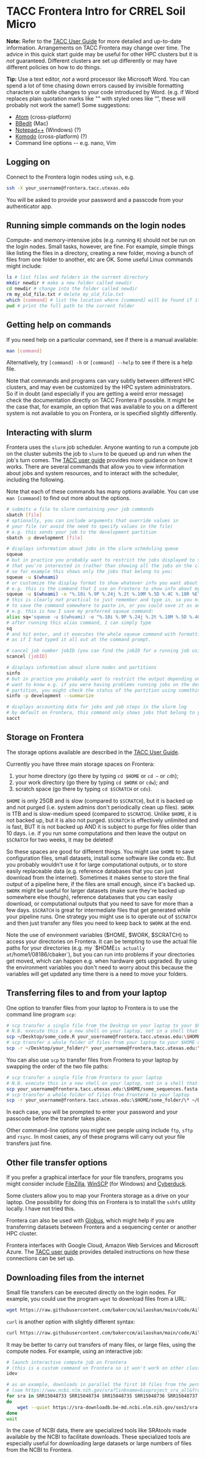 # TACC Frontera Intro for CRREL Soil Micro

**Note:** Refer to the [TACC User Guide](https://frontera-portal.tacc.utexas.edu/user-guide/) for more detailed and up-to-date information. Arrangements on TACC Frontera may change over time. The advice in this quick start guide may be useful for other HPC clusters but it is *not* guaranteed. Different clusters are set up differently or may have different policies on how to do things.

**Tip:** Use a text editor, *not* a word processor like Microsoft Word. You can spend a lot of time chasing down errors caused by invisible formatting characters or subtle changes to your code introduced by Word. (e.g. if Word replaces plain quotation marks like "" with styled ones like “”, these will probably not work the same!) Some suggestions:

 - [Atom](https://atom.io) (cross-platform)
 - [BBedit](https://www.barebones.com/products/bbedit/) (Mac)
 - [Notepad++](https://notepad-plus-plus.org) (Windows) (?)
 - [Komodo](https://www.activestate.com/products/komodo-ide/downloads/edit/) (cross-platform) (?)
 - Command line options -- e.g. nano, Vim

## Logging on

Connect to the Frontera login nodes using `ssh`, e.g.
```bash     
ssh -X your_username@frontera.tacc.utexas.edu
```
You will be asked to provide your password and a passcode from your authenticator app.

## Running simple commands on the login nodes

Compute- and memory-intensive jobs (e.g. running `R`) should not be run on the login nodes. Small tasks, however, are fine. For example, simple things like listing the files in a directory, creating a new folder, moving a bunch of files from one folder to another, etc are OK. Some useful Linux commands might include:

```bash
ls # list files and folders in the current directory
mkdir newdir # make a new folder called newdir
cd newdir # change into the folder called newdir
rm my_old_file.txt # delete my_old_file.txt
which [command] # list the location where [command] will be found if it is run
pwd # print the full path to the current folder
```

## Getting help on commands

If you need help on a particular command, see if there is a manual available:
```bash
man [command]
```
Alternatively, try `[command] -h` or `[command] --help` to see if there is a help file.

Note that commands and programs can vary subtly between different HPC clusters, and may even be customized by the HPC system administrators. So if in doubt (and especially if you are getting a weird error message) check the documentation directly on TACC Frontera if possible. It might be the case that, for example, an option that was available to you on a different system is not available to you on Frontera, or is specified slightly differently.

## Interacting with slurm

Frontera uses the `slurm` job scheduler. Anyone wanting to run a compute job on the cluster submits the job to `slurm` to be queued up and run when the job's turn comes. The [TACC user guide](https://frontera-portal.tacc.utexas.edu/user-guide/running/) provides more guidance on how it works. There are several commands that allow you to view information about jobs and system resources, and to interact with the scheduler, including the following.

Note that each of these commands has many options available. You can use `man [command]` to find out more about the options.

```bash
# submits a file to slurm containing your job commands
sbatch [file]
# optionally, you can include arguments that override values in
# your file (or avoid the need to specify values in the file)
# e.g. this sends your job to the development partition
sbatch -p development [file]
```

```bash
# displays information about jobs in the slurm scheduling queue
squeue
# but in practice you probably want to restrict the jobs displayed to some subset
# that you're interested in (rather than showing all the jobs on the cluster)
# so for example this shows only the jobs that belong to you:
squeue -u $(whoami)
# or customize the display format to show whatever info you want about the jobs
# e.g. this is the command that I use on Frontera to show info about my own jobs
squeue -u $(whoami) -o "%.10i %.9P %.24j %.2t %.10M %.5D %.4C %.18R %E"
# this is clearly not practical to just remember and type in, so you might like
# to save the command somewhere to paste in, or you could save it as an 'alias'
# e.g. this is how I save my preferred squeue command:
alias sq='squeue -u $(whoami) -o "%.10i %.9P %.24j %.2t %.10M %.5D %.4C %.18R %E"'
# after running this alias command, I can simply type
sq
# and hit enter, and it executes the whole squeue command with formatting
# as if I had typed it all out at the command prompt.
```

```bash
# cancel job number jobID (you can find the jobID for a running job using squeue)
scancel [jobID]
```

```bash
# displays information about slurm nodes and partitions
sinfo
# but in practice you probably want to restrict the output depending on what you
# want to know e.g. if you were having problems running jobs on the development
# partition, you might check the status of the partition using something like this
sinfo -p development --summarize
```

```bash
# displays accounting data for jobs and job steps in the slurm log
# by default on Frontera, this command only shows jobs that belong to you
sacct
```

## Storage on Frontera

The storage options available are described in the [TACC User Guide](https://frontera-portal.tacc.utexas.edu/user-guide/files/#table-2-frontera-file-systems).

Currently you have three main storage spaces on Frontera:
 1. your home directory (go there by typing `cd $HOME` or `cd ~` or `cdh`);
 2. your work directory (go there by typing `cd $WORK` or `cdw`); and
 3. scratch space (go there by typing `cd $SCRATCH` or `cds`).

`$HOME` is only 25GB and is slow (compared to `$SCRATCH`), but it is backed up and not purged (i.e. system admins don't periodically clean up files). `$WORK` is 1TB and is slow-medium speed (compared to `$SCRATCH`). Unlike `$HOME`, it is not backed up, but it is also not purged. `$SCRATCH` is effectively unlimited and is fast, BUT it is not backed up AND it is subject to purge for files older than 10 days. i.e. if you run some computations and then leave the output on `$SCRATCH` for two weeks, it may be deleted!

So these spaces are good for different things. You might use `$HOME` to save configuration files, small datasets, install some software like conda etc. But you probably wouldn't use it for large computational outputs, or to store easily replaceable data (e.g. reference databases that you can just download from the internet). Sometimes it makes sense to store the final output of a pipeline here, if the files are small enough, since it's backed up. `$WORK` might be useful for larger datasets (make sure they're backed up somewhere else though), reference databases that you can easily download, or computational outputs that you need to save for more than a few days. `$SCRATCH` is great for intermediate files that get generated while your pipeline runs. One strategy you might use is to operate out of `$SCRATCH` and then just transfer any files you need to keep back to `$WORK` at the end.

Note the use of environment variables ($HOME, $WORK, $SCRATCH) to access your directories on Frontera. It can be tempting to use the actual file paths for your directories (e.g. my `$HOME` is actually at `/home1/08186/cbaker`), but you can run into problems if your directories get moved, which can happen e.g. when hardware gets upgraded. By using the environment variables you don't need to worry about this because the variables will get updated any time there is a need to move your folders.

## Transferring files to and from your laptop

One option to transfer files from your laptop to Frontera is to use the command line program `scp`:

```bash
# scp transfer a single file from the Desktop on your laptop to your $HOME folder on Frontera
# N.B. execute this in a new shell on your laptop, not in a shell that is logged in to Frontera
scp ~/Desktop/some_code.R your_username@frontera.tacc.utexas.edu:\$HOME
# scp transfer a whole folder of files from your laptop to your $HOME on Frontera
scp -r ~/Desktop/your_folder/* your_username@frontera.tacc.utexas.edu:\$HOME
```

You can also use `scp` to transfer files from Frontera to your laptop by swapping the order of the two file paths:

```bash
# scp transfer a single file from Frontera to your laptop
# N.B. execute this in a new shell on your laptop, not in a shell that is logged in to Frontera
scp your_username@frontera.tacc.utexas.edu:\$HOME/some_sequences.fasta ~/Desktop
# scp transfer a whole folder of files from Frontera to your laptop
scp -r your_username@frontera.tacc.utexas.edu:\$HOME/some_folder/\* ~/Desktop
```

In each case, you will be prompted to enter your password and your passcode before the transfer takes place.

Other command-line options you might see people using include `ftp`, `sftp` and `rsync`. In most cases, any of these programs will carry out your file transfers just fine.

## Other file transfer options

If you prefer a graphical interface for your file transfers, programs you might consider include [FileZilla](https://filezilla-project.org), [WinSCP](https://winscp.net/eng/download.php) (for Windows) and [Cyberduck](https://cyberduck.io).

Some clusters allow you to map your Frontera storage as a drive on your laptop. One possibility for doing this on Frontera is to install the `sshfs` utility locally. I have not tried this.

Frontera can also be used with [Globus](https://portal.tacc.utexas.edu/tutorials/globus), which might help if you are transferring datasets between Frontera and a sequencing center or another HPC cluster.

Frontera interfaces with Google Cloud, Amazon Web Services and Microsoft Azure. The [TACC user guide](https://frontera-portal.tacc.utexas.edu/user-guide/cloud/) provides detailed instructions on how these connections can be set up.

## Downloading files from the internet

Small file transfers can be executed directly on the login nodes. For example, you could use the program `wget` to download files from a URL:

```bash
wget https://raw.githubusercontent.com/bakerccm/ailaoshan/main/code/Ailaoshan_gis.R
```

`curl` is another option with slightly different syntax:

```bash
curl https://raw.githubusercontent.com/bakerccm/ailaoshan/main/code/Ailaoshan_coinertia_etc.R --output Ailaoshan_coinertia_etc.R
```

It may be better to carry out transfers of many files, or large files, using the compute nodes. For example, using an interactive job:

```bash
# launch interactive compute job on Frontera
# (this is a custom command on Frontera so it won't work on other clusters)
idev

# as an example, downloads in parallel the first 10 files from the permafrost thaw metagenomic dataset
# (see https://www.ncbi.nlm.nih.gov/sra?linkname=bioproject_sra_all&from_uid=542925 for all files)
for sra in SRR15048733 SRR15048734 SRR15048735 SRR15048736 SRR15048737 SRR15048738 SRR15048739 SRR15048740 SRR15048741 SRR15048742
do
    wget --quiet https://sra-downloadb.be-md.ncbi.nlm.nih.gov/sos3/sra-pub-run-25/${sra}/${sra}.1 &
done
wait
```

In the case of NCBI data, there are specialized tools like SRAtools made available by the NCBI to facilitate downloads. These specialized tools are especially useful for downloading large datasets or large numbers of files from the NCBI to Frontera.
